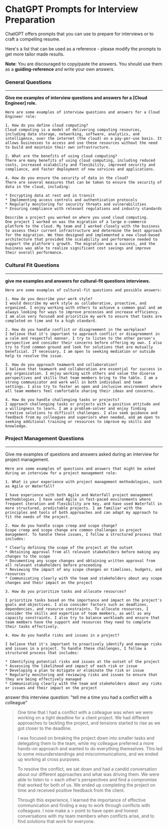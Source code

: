 # ChatGPT Prompts for Interview Preparation

ChatGPT offers prompts that you can use to prepare for interviews or to craft a compelling resume.

Here's a list that can be used as a reference - please modify the prompts to get more tailor made results.

**Note**: You are discouraged to copy/paste the answers. You should use them as a **guiding-reference** and write your own answers.


### General Questions
------------
**Give me examples of interview questions and answers for a [Cloud Engineer] role.**

```
Here are some examples of interview questions and answers for a Cloud Engineer role:

1. How do you define cloud computing?
Cloud computing is a model of delivering computing resources, including data storage, networking, software, analytics, and intelligence, over the internet (the cloud) on a pay-per-use basis. It allows businesses to access and use these resources without the need to build and maintain their own infrastructure.

2. What are the benefits of using cloud computing?
There are many benefits of using cloud computing, including reduced costs, increased scalability and flexibility, improved security and compliance, and faster deployment of new services and applications.

4. How do you ensure the security of data in the cloud?
There are several measures that can be taken to ensure the security of data in the cloud, including:

* Encrypting data at rest and in transit
* Implementing access controls and authentication protocols
* Regularly monitoring for security threats and vulnerabilities
* Ensuring compliance with relevant regulations and industry standards

Describe a project you worked on where you used cloud computing.
One project I worked on was the migration of a large e-commerce platform to the cloud. My team and I worked closely with the business to assess their current infrastructure and determine the best approach for the migration. We then designed and implemented a new cloud-based architecture that provided the scalability and performance needed to support the platform's growth. The migration was a success, and the business was able to realize significant cost savings and improve their overall performance.
```

### Cultural Fit Questions
------------
**give me examples and answers for cultural-fit questions interviews.**

```
Here are some examples of cultural-fit questions and possible answers:

1. How do you describe your work style?
I would describe my work style as collaborative, proactive, and organized. I enjoy working with others to achieve a common goal and am always looking for ways to improve processes and increase efficiency. I am also very focused and prioritize my work to ensure that tasks are completed on time and to a high standard.

2. How do you handle conflict or disagreement in the workplace?
I believe that it's important to approach conflict or disagreement in a calm and respectful manner. I try to listen to the other person's perspective and consider their concerns before offering my own. I also try to find common ground and look for solutions that are mutually beneficial. If necessary, I am open to seeking mediation or outside help to resolve the issue.

3. How do you approach teamwork and collaboration?
I believe that teamwork and collaboration are essential for success in any organization. I enjoy working with others and value the diverse perspectives and skills that team members bring to the table. I am a strong communicator and work well in both individual and team settings. I also try to foster an open and inclusive environment where all team members feel comfortable sharing their ideas and concerns.

4. How do you handle challenging tasks or projects?
I approach challenging tasks or projects with a positive attitude and a willingness to learn. I am a problem-solver and enjoy finding creative solutions to difficult challenges. I also seek guidance and feedback from my colleagues and superiors when needed, and am open to seeking additional training or resources to improve my skills and knowledge.
```
### Project Management Questions
------------
Give me examples of questions and answers asked during an interview for project management.

```
Here are some examples of questions and answers that might be asked during an interview for a project management role:

1. What is your experience with project management methodologies, such as Agile or Waterfall?

I have experience with both Agile and Waterfall project management methodologies. I have used Agile in fast-paced environments where frequent iteration and flexibility are key, and have used Waterfall in more structured, predictable projects. I am familiar with the principles and tools of both approaches and can adapt my approach to fit the needs of the project.

2. How do you handle scope creep and scope change?
Scope creep and scope change are common challenges in project management. To handle these issues, I follow a structured process that includes:

* Clearly defining the scope of the project at the outset
* Obtaining approval from all relevant stakeholders before making any changes to the scope
* Documenting any scope changes and obtaining written approval from all relevant stakeholders before proceeding
* Reviewing the impact of any scope changes on timelines, budgets, and resources
* Communicating clearly with the team and stakeholders about any scope changes and their impact on the project

3. How do you prioritize tasks and allocate resources?

I prioritize tasks based on the importance and impact on the project's goals and objectives. I also consider factors such as deadlines, dependencies, and resource constraints. To allocate resources, I consider the skills and expertise of team members, as well as any capacity constraints. I also try to balance workloads and ensure that team members have the support and resources they need to complete their tasks effectively.

4. How do you handle risks and issues in a project?

I believe that it's important to proactively identify and manage risks and issues in a project. To handle these challenges, I follow a structured process that includes:

* Identifying potential risks and issues at the outset of the project
* Assessing the likelihood and impact of each risk or issue
* Developing a plan to mitigate or eliminate the risk or issue
* Regularly monitoring and reviewing risks and issues to ensure that they are being effectively managed
* Communicating clearly with the team and stakeholders about any risks or issues and their impact on the project
```



answer this interview question: "tell me a time you had a conflict with a colleague"

> One time that I had a conflict with a colleague was when we were working on a tight deadline for a client project. We had different approaches to tackling the project, and tensions started to rise as we got closer to the deadline.
>
> I was focused on breaking the project down into smaller tasks and delegating them to the team, while my colleague preferred a more hands-on approach and wanted to do everything themselves. This led to some misunderstandings and miscommunications, and we ended up working at cross purposes.
>
> To resolve the conflict, we sat down and had a candid conversation about our different approaches and what was driving them. We were able to listen to > each other's perspectives and find a compromise that worked for both of us. We ended up completing the project on time and received positive feedback from the client.
>
> Through this experience, I learned the importance of effective communication and finding a way to work through conflicts with colleagues. I now make a > point to have open and honest conversations with my team members when conflicts arise, and to find solutions that work for everyone.

